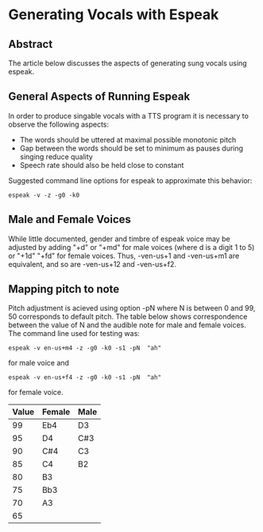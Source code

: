 # Generating Vocals with Espeak

## Abstract 
The article below discusses the aspects of generating sung vocals using espeak.

## General Aspects of Running Espeak
In order to produce singable vocals with a TTS program it is necessary to observe the following aspects:
* The words should be uttered at maximal possible monotonic pitch
* Gap between the words should be set to minimum as pauses during singing reduce quality
* Speech rate should also be held close to constant

Suggested command line options for espeak to approximate this behavior:

`espeak -v -z -g0 -k0`

## Male and Female Voices
While little documented, gender and timbre of espeak voice may be adjusted by adding "+d" or "+md" for male voices (where d is a digit 1 to 5) or "+1d" "+fd" for female voices. Thus, -ven-us+1 and -ven-us+m1 are equivalent, and so are -ven-us+12 and -ven-us+f2.

## Mapping pitch to note
Pitch adjustment is acieved using option -pN where N is between 0 and 99, 50 corresponds to default pitch. The table below shows correspondence between the value of N and the audible note for male and female voices. The command line used for testing was:

`espeak -v en-us+m4 -z -g0 -k0 -s1 -pN  "ah"`

for male voice and

`espeak -v en-us+f4 -z -g0 -k0 -s1 -pN  "ah"`

for female voice.


| Value |Female  |Male   |
|-------|--------|-------|
|  99   | Eb4    | D3    |
|  95   | D4     | C#3   |
|  90   | C#4    | C3    |
|  85   | C4     | B2    |
|  80   | B3     |       |
|  75   | Bb3    |       |
|  70   | A3     |       |
|  65

